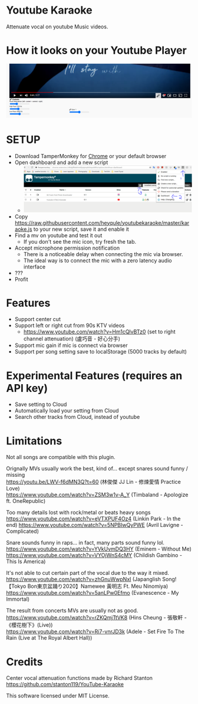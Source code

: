# Youtube Karaoke
Attenuate vocal on youtube Music videos.

# How it looks on your Youtube Player
![how it look](lookonyoutube.png)

# SETUP
* Download TamperMonkey for [Chrome](https://chrome.google.com/webstore/detail/tampermonkey/dhdgffkkebhmkfjojejmpbldmpobfkfo?hl=en) or your default browser
* Open dashboard and add a new script
    * ![set up script](setupscript.png)
* Copy https://raw.githubusercontent.com/heyqule/youtubekaraoke/master/karaoke.js to your new script, save it and enable it
* Find a mv on youtube and test it out
   * If you don't see the mic icon, try fresh the tab.
* Accept microphone permission notification
    * There is a noticeable delay when connecting the mic via browser.
    * The ideal way is to connect the mic with a zero latency audio interface    
* ???
* Profit

# Features
- Support center cut
- Support left or right cut from 90s KTV videos
    - https://www.youtube.com/watch?v=Hm1cQlvBTz0  (set to right channel attenuation) (盧巧音 - 好心分手) 
- Support mic gain if mic is connect via browser    
- Support per song setting save to localStorage (5000 tracks by default)
    
# Experimental Features (requires an API key)
* Save setting to Cloud
* Automatically load your setting from Cloud
* Search other tracks from Cloud, instead of youtube
 
# Limitations
Not all songs are compatible with this plugin.

Orignally MVs usually work the best, kind of... except snares sound funny / missing
<br />https://youtu.be/LWV-f6dMN3Q?t=60 (林俊傑 JJ Lin - 修煉愛情 Practice Love)
<br />https://www.youtube.com/watch?v=ZSM3w1v-A_Y (Timbaland - Apologize ft. OneRepublic)

Too many details lost with rock/metal or beats heavy songs 
<br />
https://www.youtube.com/watch?v=eVTXPUF4Oz4 (Linkin Park - In the end)
https://www.youtube.com/watch?v=5NPBIwQyPWE (Avril Lavigne - Complicated)

Snare sounds funny in raps... in fact, many parts sound funny lol.
https://www.youtube.com/watch?v=YVkUvmDQ3HY (Eminem - Without Me)
https://www.youtube.com/watch?v=VYOjWnS4cMY (Childish Gambino - This Is America)

It's not able to cut certain part of the vocal due to the way it mixed.
<br /> https://www.youtube.com/watch?v=zhGnuWwpNxI (Japanglish Song!【Tokyo Bon東京盆踊り2020】Namewee 黃明志 Ft. Meu Ninomiya)
<br /> https://www.youtube.com/watch?v=5anLPw0Efmo (Evanescence - My Immortal)

The result from concerts MVs are usually not as good.
<br /> https://www.youtube.com/watch?v=rZKQmjTtVK8 (Hins Cheung - 張敬軒 -《櫻花樹下》(Live))
<br /> https://www.youtube.com/watch?v=Ri7-vnrJD3k (Adele - Set Fire To The Rain (Live at The Royal Albert Hall))

# Credits
Center vocal attenuation functions made by Richard Stanton 
<br /> https://github.com/stanton119/YouTube-Karaoke

This software licensed under MIT License.
